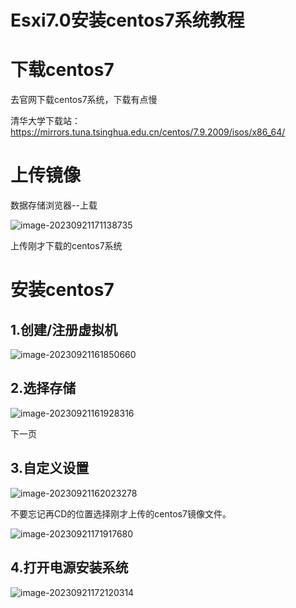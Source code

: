 # Esxi7.0安装centos7系统教程

# 下载centos7

去官网下载centos7系统，下载有点慢

清华大学下载站： https://mirrors.tuna.tsinghua.edu.cn/centos/7.9.2009/isos/x86_64/



# 上传镜像

数据存储浏览器--上载

![image-20230921171138735](https://imgoss.xgss.net/picgo/image-20230921171138735.png?aliyun)

上传刚才下载的centos7系统

# 安装centos7

## 1.创建/注册虚拟机

![image-20230921161850660](https://imgoss.xgss.net/picgo/image-20230921161850660.png?aliyun)



## 2.选择存储

![image-20230921161928316](https://imgoss.xgss.net/picgo/image-20230921161928316.png?aliyun)

下一页

## 3.自定义设置

![image-20230921162023278](https://imgoss.xgss.net/picgo/image-20230921162023278.png?aliyun)

不要忘记再CD的位置选择刚才上传的centos7镜像文件。

![image-20230921171917680](https://imgoss.xgss.net/picgo/image-20230921171917680.png?aliyun)



## 4.打开电源安装系统

![image-20230921172120314](https://imgoss.xgss.net/picgo/image-20230921172120314.png?aliyun)



